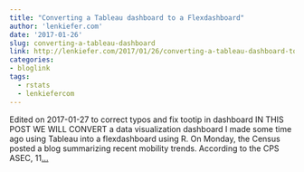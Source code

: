 ```yaml
---
title: "Converting a Tableau dashboard to a Flexdashboard"
author: 'lenkiefer.com'
date: '2017-01-26'
slug: converting-a-tableau-dashboard
link: http://lenkiefer.com/2017/01/26/converting-a-tableau-dashboard-to-a-flexdashboard/
categories:
- bloglink
tags:
  - rstats
  - lenkiefercom
---
```


Edited on 2017-01-27 to correct typos and fix tootip in dashboard IN THIS POST WE WILL CONVERT a data visualization dashboard I made some time ago using Tableau into a flexdashboard using R. On Monday, the Census posted a blog summarizing recent mobility trends. According to the CPS ASEC, 11[... <i class="fas fa-external-link-alt"></i>](http://lenkiefer.com/2017/01/26/converting-a-tableau-dashboard-to-a-flexdashboard/)

